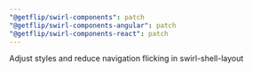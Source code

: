 ```yaml
---
"@getflip/swirl-components": patch
"@getflip/swirl-components-angular": patch
"@getflip/swirl-components-react": patch
---
```


Adjust styles and reduce navigation flicking in swirl-shell-layout
